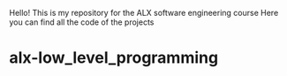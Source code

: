 Hello! This is my repository for the ALX software engineering course 
Here you can find all the code of the projects
# alx-low_level_programming
